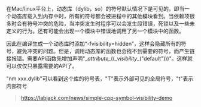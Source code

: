 在Mac/linux平台上，动态库（dylib，so）的符号默认情况下是可见的。即当一个动态库载入到内存中时，所有的符号都会被进程中的其他模块看到。当依赖项很多时会有符号冲突的危险，当冲突发生时程序可以会发生段错误，死锁以及一些未定义的行为。还有可能会出现一个模块中错误地调用了另一个模块中的函数。

因此在编译生成一个动态库时添加“-fvisibility=hidden”，这样会隐藏所有的符号，避免冲突的问题。但是，调用动态库的函数也会找不到需要的符号，而产生链接报错。需要API函数先增加声明"\__attribute\__((\__visibility__("default")))"。这样就可以仅仅只暴露需要的API了。

"nm xxx.dylib"可以看到这个库的符号表，"T"表示外部可见的全局符号，"t"表示内部符号

> https://labjack.com/news/simple-cpp-symbol-visibility-demo

